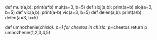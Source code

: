 
def mult(a,b):
    print(a*b)
mult(a=3, b=5)
def sloj(a,b):
    print(a+b)
sloj(a=3, b=5)
def vic(a,b):
    print(a-b)
vic(a=3, b=5)
def delen(a,b):
    print(a/b)
delen(a=3, b=5)

def umnozhenie(*chislo):
    p=1
    for cheetos in chislo:
        p*=cheetos
    return p
umnozhenie(1,2,3,4,5)

